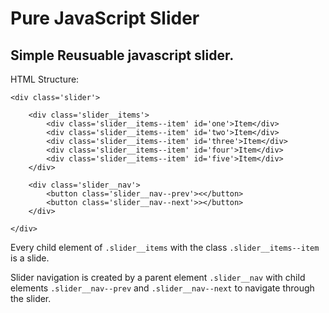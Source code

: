 # Pure JavaScript Slider

## Simple Reusuable javascript slider.

HTML Structure:

```
<div class='slider'>

    <div class='slider__items'>
        <div class='slider__items--item' id='one'>Item</div>
        <div class='slider__items--item' id='two'>Item</div>
        <div class='slider__items--item' id='three'>Item</div>
        <div class='slider__items--item' id='four'>Item</div>
        <div class='slider__items--item' id='five'>Item</div>
    </div>
    
    <div class='slider__nav'>
        <button class='slider__nav--prev'><</button>
        <button class='slider__nav--next'>></button>
    </div>

</div>
```
 
 Every child element of ``.slider__items`` with the class ``.slider__items--item`` is a slide. 

 Slider navigation is created by a parent element ``.slider__nav`` with child elements ``.slider__nav--prev`` and ``.slider__nav--next`` to navigate through the slider.